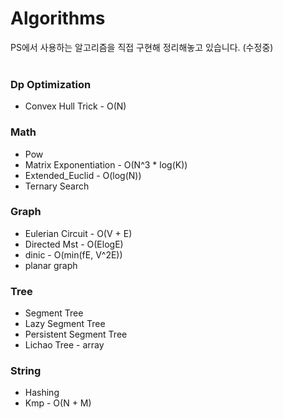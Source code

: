 # Algorithms
PS에서 사용하는 알고리즘을 직접 구현해 정리해놓고 있습니다. (수정중)
<br>
<br>
### Dp Optimization
* Convex Hull Trick - O(N)
### Math  
* Pow
* Matrix Exponentiation - O(N^3 * log(K))
* Extended_Euclid - O(log(N))
* Ternary Search
### Graph  
* Eulerian Circuit - O(V + E)
* Directed Mst - O(ElogE)
* dinic - O(min(fE, V^2E))
* planar graph
### Tree  
* Segment Tree
* Lazy Segment Tree
* Persistent Segment Tree
* Lichao Tree - array
### String
* Hashing
* Kmp - O(N + M)
